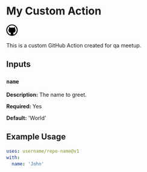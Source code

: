 # My Custom Action  

![My Custom Action](icon.png)

This is a custom GitHub Action created for qa meetup.

## Inputs

### `name`

**Description:** The name to greet.

**Required:** Yes

**Default:** 'World'

## Example Usage

```yaml
uses: username/repo-name@v1
with:
  name: 'John'
